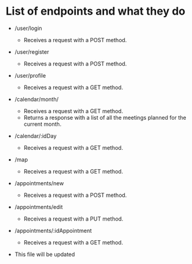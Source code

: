 # List of endpoints and what they do

- /user/login

  - Receives a request with a POST method.

- /user/register

  - Receives a request with a POST method.

- /user/profile

  - Receives a request with a GET method.

- /calendar/month/

  - Receives a request with a GET method.
  - Returns a response with a list of all the meetings planned for the current month.

- /calendar/:idDay

  - Receives a request with a GET method.

- /map

  - Receives a request with a GET method.

- /appointments/new

  - Receives a request with a POST method.

- /appointments/edit

  - Receives a request with a PUT method.

- /appointments/:idAppointment

  - Receives a request with a GET method.

* This file will be updated
